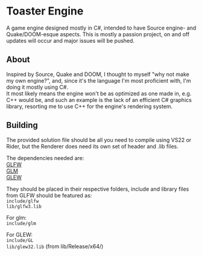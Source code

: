 # Toaster Engine
A game engine designed mostly in C#, intended to have Source engine- and Quake/DOOM-esque aspects. This is mostly a passion project, on and off updates will occur and major issues will be pushed.

## About
Inspired by Source, Quake and DOOM, I thought to myself "why not make my own engine?", and, since it's the language I'm most proficient with, I'm doing it mostly using C#. \
It most likely means the engine won't be as optimized as one made in, e.g. C++ would be, and such an example is the lack of an efficient C# graphics library, resorting me to use C++ for the engine's rendering system.

## Building
The provided solution file should be all you need to compile using VS22 or Rider, but the Renderer does need its own set of header and .lib files.

The dependencies needed are: \
[GLFW](https://github.com/glfw/glfw/releases/download/3.4/glfw-3.4.zip) \
[GLM](https://github.com/g-truc/glm/releases/download/1.0.1/glm-1.0.1-light.zip) \
[GLEW](https://sourceforge.net/projects/glew/files/glew/2.1.0/glew-2.1.0-win32.zip/download)

They should be placed in their respective folders, include and library files from GLFW should be featured as:\
`include/glfw`\
`lib/glfw3.lib`

For glm:\
`include/glm`

For GLEW:\
`include/GL`\
`lib/glew32.lib` (from lib/Release/x64/)
